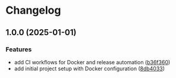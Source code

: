 # Changelog

## 1.0.0 (2025-01-01)


### Features

* add CI workflows for Docker and release automation ([b36f360](https://github.com/petercool/ib-cp-gateway-docker/commit/b36f360582868939edb16ad85b8d275b6f00e6cb))
* add initial project setup with Docker configuration ([8db4033](https://github.com/petercool/ib-cp-gateway-docker/commit/8db40337af9658388273fa9928ded05953512d58))
